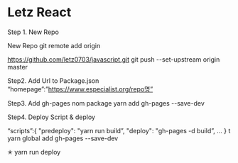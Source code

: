 # Letz React

Step 1. New Repo

New Repo git remote add origin

https://github.com/letz0703/javascript.git git push --set-upstream origin master

Step2. Add Url to Package.json
“homepage”:”https://www.especialist.org/repo명”

Step3. Add gh-pages nom package
yarn add gh-pages --save-dev

Step4. Deploy Script & deploy

“scripts”:{
"predeploy": "yarn run build”,
"deploy": "gh-pages -d build”,
…
}
t
yarn global add gh-pages --save-dev

✭ yarn run deploy
